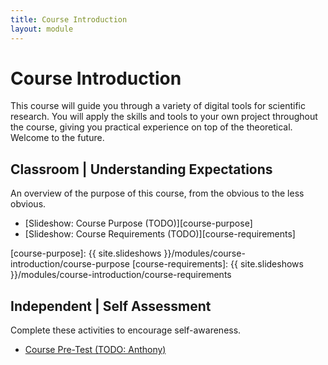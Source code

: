 ```yaml
---
title: Course Introduction
layout: module
---
```


# Course Introduction

This course will guide you through a variety of digital tools for scientific research. You will apply the skills and tools to your own project throughout the course, giving you practical experience on top of the theoretical. Welcome to the future.





## Classroom | Understanding Expectations

An overview of the purpose of this course, from the obvious to the less obvious.

- [Slideshow: Course Purpose (TODO)][course-purpose]
- [Slideshow: Course Requirements (TODO)][course-requirements]

[course-purpose]: {{ site.slideshows }}/modules/course-introduction/course-purpose
[course-requirements]: {{ site.slideshows }}/modules/course-introduction/course-requirements






## Independent | Self Assessment

Complete these activities to encourage self-awareness.

- [Course Pre-Test (TODO: Anthony)](#)



